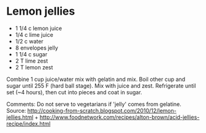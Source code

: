 # Lemon jellies

* 1 1/4 c lemon juice
* 1/4 c lime juice
* 1/2 c water
* 8 envelopes jelly
* 1 1/4 c sugar
* 2 T lime zest
* 2 T lemon zest

Combine 1 cup juice/water mix with gelatin and mix. Boil other cup and sugar until 255 F (hard ball stage). Mix with juice and zest. Refrigerate until set (~4 hours), then cut into pieces and coat in sugar.


Comments: Do not serve to vegetarians if 'jelly' comes from gelatine.  
Source: http://cooking-from-scratch.blogspot.com/2010/12/lemon-jellies.html + http://www.foodnetwork.com/recipes/alton-brown/acid-jellies-recipe/index.html

